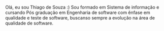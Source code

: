 Olá, eu sou Thiago de Souza :)
Sou formado em Sistema de informação e cursando Pós graduação em Engenharia de software com ênfase em qualidade e teste de software, buscanso sempre a evolução na área de qualidade de software.
